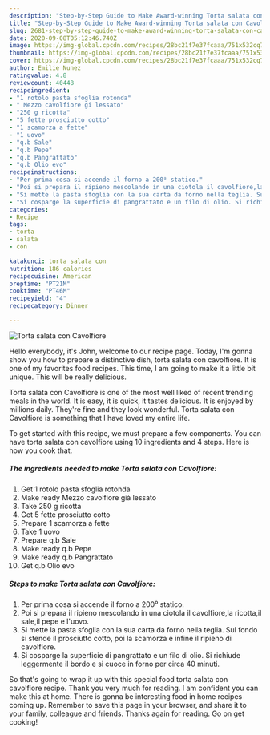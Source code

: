 ```yaml
---
description: "Step-by-Step Guide to Make Award-winning Torta salata con Cavolfiore"
title: "Step-by-Step Guide to Make Award-winning Torta salata con Cavolfiore"
slug: 2681-step-by-step-guide-to-make-award-winning-torta-salata-con-cavolfiore
date: 2020-09-08T05:12:46.740Z
image: https://img-global.cpcdn.com/recipes/28bc21f7e37fcaaa/751x532cq70/torta-salata-con-cavolfiore-recipe-main-photo.jpg
thumbnail: https://img-global.cpcdn.com/recipes/28bc21f7e37fcaaa/751x532cq70/torta-salata-con-cavolfiore-recipe-main-photo.jpg
cover: https://img-global.cpcdn.com/recipes/28bc21f7e37fcaaa/751x532cq70/torta-salata-con-cavolfiore-recipe-main-photo.jpg
author: Emilie Nunez
ratingvalue: 4.8
reviewcount: 40448
recipeingredient:
- "1 rotolo pasta sfoglia rotonda"
- " Mezzo cavolfiore gi lessato"
- "250 g ricotta"
- "5 fette prosciutto cotto"
- "1 scamorza a fette"
- "1 uovo"
- "q.b Sale"
- "q.b Pepe"
- "q.b Pangrattato"
- "q.b Olio evo"
recipeinstructions:
- "Per prima cosa si accende il forno a 200⁰ statico."
- "Poi si prepara il ripieno mescolando in una ciotola il cavolfiore,la ricotta,il sale,il pepe e l&#39;uovo."
- "Si mette la pasta sfoglia con la sua carta da forno nella teglia. Sul fondo si stende il prosciutto cotto, poi la scamorza e infine il ripieno di cavolfiore."
- "Si cosparge la superficie di pangrattato e un filo di olio. Si richiude leggermente il bordo e si cuoce in forno per circa 40 minuti."
categories:
- Recipe
tags:
- torta
- salata
- con

katakunci: torta salata con 
nutrition: 186 calories
recipecuisine: American
preptime: "PT21M"
cooktime: "PT46M"
recipeyield: "4"
recipecategory: Dinner

---
```



![Torta salata con Cavolfiore](https://img-global.cpcdn.com/recipes/28bc21f7e37fcaaa/751x532cq70/torta-salata-con-cavolfiore-recipe-main-photo.jpg)

Hello everybody, it's John, welcome to our recipe page. Today, I'm gonna show you how to prepare a distinctive dish, torta salata con cavolfiore. It is one of my favorites food recipes. This time, I am going to make it a little bit unique. This will be really delicious.



Torta salata con Cavolfiore is one of the most well liked of recent trending meals in the world. It is easy, it is quick, it tastes delicious. It is enjoyed by millions daily. They're fine and they look wonderful. Torta salata con Cavolfiore is something that I have loved my entire life.


To get started with this recipe, we must prepare a few components. You can have torta salata con cavolfiore using 10 ingredients and 4 steps. Here is how you cook that.

<!--inarticleads1-->

##### The ingredients needed to make Torta salata con Cavolfiore:

1. Get 1 rotolo pasta sfoglia rotonda
1. Make ready  Mezzo cavolfiore già lessato
1. Take 250 g ricotta
1. Get 5 fette prosciutto cotto
1. Prepare 1 scamorza a fette
1. Take 1 uovo
1. Prepare q.b Sale
1. Make ready q.b Pepe
1. Make ready q.b Pangrattato
1. Get q.b Olio evo




<!--inarticleads2-->

##### Steps to make Torta salata con Cavolfiore:

1. Per prima cosa si accende il forno a 200⁰ statico.
1. Poi si prepara il ripieno mescolando in una ciotola il cavolfiore,la ricotta,il sale,il pepe e l&#39;uovo.
1. Si mette la pasta sfoglia con la sua carta da forno nella teglia. Sul fondo si stende il prosciutto cotto, poi la scamorza e infine il ripieno di cavolfiore.
1. Si cosparge la superficie di pangrattato e un filo di olio. Si richiude leggermente il bordo e si cuoce in forno per circa 40 minuti.




So that's going to wrap it up with this special food torta salata con cavolfiore recipe. Thank you very much for reading. I am confident you can make this at home. There is gonna be interesting food in home recipes coming up. Remember to save this page in your browser, and share it to your family, colleague and friends. Thanks again for reading. Go on get cooking!

